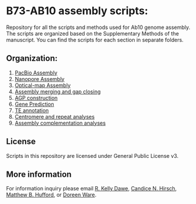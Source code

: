 # B73-AB10 assembly scripts:
Repository for all the scripts and methods used for Ab10 genome assembly.
The scripts are organized based on the Supplementary Methods of the manuscript. 
You can find the scripts for each section in separate folders.

## Organization:

1. [PacBio Assembly](1-PacBio/README.md)
2. [Nanopore Assembly](2-Nanopore/README.md)
3. [Optical-map Assembly](3-Bionano/README.md)
4. [Assembly merging and gap closing](4-Assembly/README.md)
5. [AGP construction](5-AGP/README.md)
6. [Gene Prediction](6-Annotation/README.md)
7. [TE annotation](7-TE/README.md)
8. [Centromere and repeat analyses](8-Centromere/README.md)
9. [Assembly complementation analyses](9-Complementation_analysis/README.md)
## License

Scripts in this repository are licensed under General Public License v3.

## More information

For information inquiry please email [R. Kelly Dawe](kdawe@uga.edu), [Candice N. Hirsch](cnhirsch@umn.edu), [Matthew B. Hufford](mhufford@iastate.edu), or [Doreen Ware](ware@cshl.edu).

